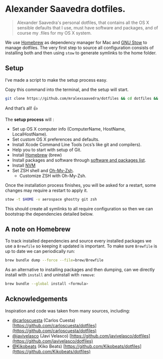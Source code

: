 # Alexander Saavedra dotfiles.

> Alexander Saavedra's personal dotfiles, that contains all the OS X sensible defaults that I use, must have software and packages, and of course my .files for my OS X system.

We use [Homebrew](https://brew.sh/) as dependency manager for Mac and [GNU Stow](https://www.gnu.org/software/stow/) to manage dotfiles. The very first step to source all configuration consists of installing both and then using `stow` to generate symlinks to the home folder.

## Setup

I’ve made a script to make the setup process easy.

Copy this command into the terminal, and the setup will start.

```bash
git clone https://github.com/mralexsaavedra/dotfiles && cd dotfiles && ./setup.sh
```

And that’s all! :thumbsup:

The **setup process** will :

* Set up OS X computer info (ComputerName, HostName, LocalHostName).
* Set custom OS X preferences and defaults.
* Install Xcode Command Line Tools (vcs’s like git and compilers).
* Help you to start with setup of Git.
* Install [Homebrew](http://brew.sh) (brew)
* Install packages and software through [software and packages list](https://github.com/mralexsaavedra/dotfiles/blob/main/brew/Brewfile).
* Install [NVM](https://github.com/nvm-sh/nvm)
* Set ZSH shell and [Oh-My-Zsh](https://github.com/robbyrussell/oh-my-zsh).
	* Customize ZSH with Oh-My-Zsh.

Once the installation process finishes, you will be asked for a restart, some changes may require a restart to apply it.


```bash
stow -t $HOME -v aerospace ghostty git zsh
```

This should create all symlinks to all require configuration so then we can bootstrap the dependencies detailed below.

## A note on Homebrew

To track installed dependencies and source every installed packages we use a `Brewfile` so keeping it updated is important. To make sure `Brewfile` is up to date we can periodically run:

```bash
brew bundle dump --force --file=brew/Brewfile 
```

As an alternative to installing packages and then dumping, can we directly install with `install` and uninstall with `remove`:

```bash
brew bundle --global install <formula>
```

## Acknowledgements

Inspiration and code was taken from many sources, including:

* [@carloscuesta](https://github.com/carloscuesta) (Carlos Cuesta)
  [https://github.com/carloscuesta/dotfiles](https://github.com/carloscuesta/dotfiles)
* [@javivelasco](https://github.com/javivelasco) (Javi Velasco)
  [https://github.com/javivelasco/dotfiles](https://github.com/javivelasco/dotfiles)
* [@Kikobeats](https://github.com/Kikobeats) (Kiko Beats)
  [https://github.com/Kikobeats/dotfiles](https://github.com/Kikobeats/dotfiles)